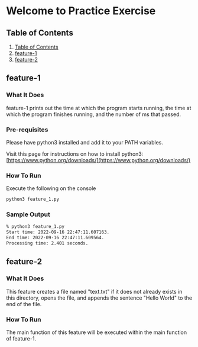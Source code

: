 # Welcome to Practice Exercise

## Table of Contents
1. [Table of Contents](#table-of-contents)
2. [feature-1](#feature-1)
3. [feature-2](#feature-2)

## feature-1

### What It Does
feature-1 prints out the time at which the program starts running, the time at which the program finishes running, and the number of ms that passed.

### Pre-requisites
Please have python3 installed and add it to your PATH variables.

Visit this page for instructions on how to install python3: [https://www.python.org/downloads/](https://www.python.org/downloads/)

### How To Run
Execute the following on the console

```bash
python3 feature_1.py
```

### Sample Output
```bash
% python3 feature_1.py
Start time: 2022-09-16 22:47:11.607163.
End time: 2022-09-16 22:47:11.609564.
Processing time: 2.401 seconds.
```

## feature-2

### What It Does
This feature creates a file named "text.txt" if it does not already exists in this directory, opens the file, and appends the sentence "Hello World" to the end of the file.

### How To Run
The main function of this feature will be executed within the main function of feature-1.